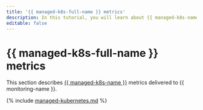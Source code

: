 ```yaml
---
title: '{{ managed-k8s-full-name }} metrics'
description: In this tutorial, you will learn about {{ managed-k8s-name }} metrics.
editable: false
---
```


# {{ managed-k8s-full-name }} metrics

This section describes [{{ managed-k8s-name }}](../../managed-kubernetes/) metrics delivered to {{ monitoring-name }}.

{% include [managed-kubernetes.md](../../_includes/monitoring/metrics-ref/managed-kubernetes.md) %}